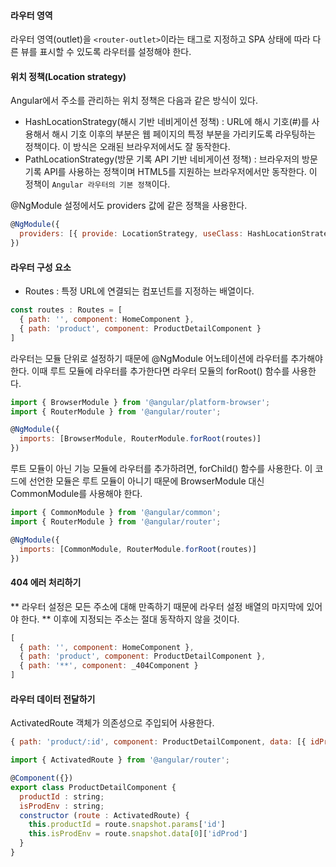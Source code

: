 #### 라우터 영역
라우터 영역(outlet)을 `<router-outlet>`이라는 태그로 지정하고 SPA 상태에 따라 다른 뷰를 표시할 수 있도록 라우터를 설정해야 한다.

#### 위치 정책(Location strategy)
Angular에서 주소를 관리하는 위치 정책은 다음과 같은 방식이 있다.
- HashLocationStrategy(해시 기반 네비게이션 정책) : URL에 해시 기호(#)를 사용해서 해시 기호 이후의 부분은 웹 페이지의
특정 부분을 가리키도록 라우팅하는 정책이다. 이 방식은 오래된 브라우저에서도 잘 동작한다.
- PathLocationStrategy(방문 기록 API 기반 네비게이션 정책) : 브라우저의 방문 기록 API를 사용하는 정책이며 HTML5를 지원하는
브라우저에서만 동작한다. 이 정책이 `Angular 라우터의 기본 정책`이다.

@NgModule 설정에서도 providers 값에 같은 정책을 사용한다.
```js
@NgModule({
  providers: [{ provide: LocationStrategy, useClass: HashLocationStrategy }]
})
```

#### 라우터 구성 요소
- Routes : 특정 URL에 연결되는 컴포넌트를 지정하는 배열이다.
```js
const routes : Routes = [
  { path: '', component: HomeComponent },
  { path: 'product', component: ProductDetailComponent }
]
```

라우터는 모듈 단위로 설정하기 때문에 @NgModule 어노테이션에 라우터를 추가해야 한다.
이때 루트 모듈에 라우터를 추가한다면 라우터 모듈의 forRoot() 함수를 사용한다.
```js
import { BrowserModule } from '@angular/platform-browser';
import { RouterModule } from '@angular/router';

@NgModule({
  imports: [BrowserModule, RouterModule.forRoot(routes)]
})
```

루트 모듈이 아닌 기능 모듈에 라우터를 추가하려면, forChild() 함수를 사용한다.
이 코드에 선언한 모듈은 루트 모듈이 아니기 때문에 BrowserModule 대신 CommonModule를 사용해야 한다.
```js
import { CommonModule } from '@angular/common';
import { RouterModule } from '@angular/router';

@NgModule({
  imports: [CommonModule, RouterModule.forRoot(routes)]
})
```

#### 404 에러 처리하기
** 라우터 설정은 모든 주소에 대해 만족하기 때문에 라우터 설정 배열의 마지막에 있어야 한다. ** 이후에 지정되는 주소는 절대 동작하지 않을 것이다.
```js
[
  { path: '', component: HomeComponent },
  { path: 'product', component: ProductDetailComponent },
  { path: '**', component: _404Component }
]
```

#### 라우터 데이터 전달하기
ActivatedRoute 객체가 의존성으로 주입되어 사용한다.
```js
{ path: 'product/:id', component: ProductDetailComponent, data: [{ idProd: true }] }
```
```js
import { ActivatedRoute } from '@angular/router';

@Component({})
export class ProductDetailComponent {
  productId : string;
  isProdEnv : string;
  constructor (route : ActivatedRoute) {
    this.productId = route.snapshot.params['id']
    this.isProdEnv = route.snapshot.data[0]['idProd']
  }
}
```